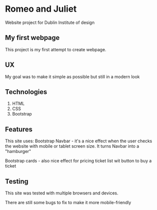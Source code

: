 # Romeo and Juliet

Website project for Dublin Institute of design

## My first webpage

This project is my first attempt to create 
webpage.

## UX

My goal was to make it simple as possible but still in a modern look

## Technologies
1.  HTML
2.  CSS
3.  Bootstrap

## Features

This site uses: 
Bootstrap Navbar - it's a nice effect when the user checks the website with mobile or tablet screen size. It turns Navbar into a "hamburger"

Bootstrap cards - also nice effect for pricing ticket list wit button to buy a ticket

## Testing

This site was tested with multiple browsers and devices.

There are still some bugs to fix to make it more mobile-friendly

 
